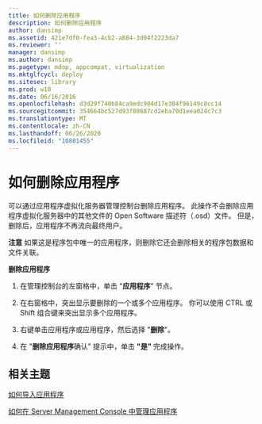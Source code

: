 ```yaml
---
title: 如何删除应用程序
description: 如何删除应用程序
author: dansimp
ms.assetid: 421e7df0-fea3-4cb2-a884-3d04f2223da7
ms.reviewer: ''
manager: dansimp
ms.author: dansimp
ms.pagetype: mdop, appcompat, virtualization
ms.mktglfcycl: deploy
ms.sitesec: library
ms.prod: w10
ms.date: 06/16/2016
ms.openlocfilehash: d3d29f740b84ca9edc904d17e384f96149c8cc14
ms.sourcegitcommit: 354664bc527d93f80687cd2eba70d1eea024c7c3
ms.translationtype: MT
ms.contentlocale: zh-CN
ms.lasthandoff: 06/26/2020
ms.locfileid: "10801455"
---
```

# 如何删除应用程序


可以通过应用程序虚拟化服务器管理控制台删除应用程序。 此操作不会删除应用程序虚拟化服务器中的其他文件的 Open Software 描述符（.osd）文件。 但是，删除后，应用程序不再流向最终用户。

**注意** 如果这是程序包中唯一的应用程序，则删除它还会删除相关的程序包数据和文件关联。

 

**删除应用程序**

1.  在管理控制台的左窗格中，单击 "**应用程序**" 节点。

2.  在右窗格中，突出显示要删除的一个或多个应用程序。 你可以使用 CTRL 或 Shift 组合键来突出显示多个应用程序。

3.  右键单击应用程序或应用程序，然后选择 "**删除**"。

4.  在 "**删除应用程序**确认" 提示中，单击 **"是"** 完成操作。

## 相关主题


[如何导入应用程序](how-to-import-an-applicationserver.md)

[如何在 Server Management Console 中管理应用程序](how-to-manage-applications-in-the-server-management-console.md)

 

 





